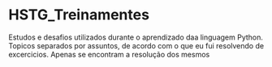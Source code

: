 # HSTG_Treinamentes
Estudos e desafios utilizados durante o aprendizado daa linguagem Python.
Topicos separados por assuntos, de acordo com o que eu fui resolvendo de excercicios.
Apenas se encontram a resolução dos mesmos
